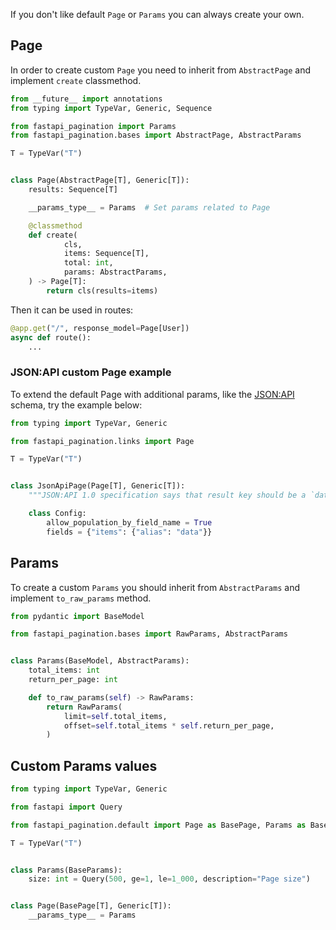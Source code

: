 If you don't like default `Page` or `Params` you can always create your own.

## Page

In order to create custom `Page` you need to inherit from
`AbstractPage` and implement `create` classmethod.

```python
from __future__ import annotations
from typing import TypeVar, Generic, Sequence

from fastapi_pagination import Params
from fastapi_pagination.bases import AbstractPage, AbstractParams

T = TypeVar("T")


class Page(AbstractPage[T], Generic[T]):
    results: Sequence[T]

    __params_type__ = Params  # Set params related to Page

    @classmethod
    def create(
            cls,
            items: Sequence[T],
            total: int,
            params: AbstractParams,
    ) -> Page[T]:
        return cls(results=items)
```

Then it can be used in routes:

```python
@app.get("/", response_model=Page[User])
async def route():
    ...
```

### JSON:API custom Page example

To extend the default Page with additional params, like the [JSON:API](https://jsonapi.org) 
schema, try the example below:

```python
from typing import TypeVar, Generic

from fastapi_pagination.links import Page

T = TypeVar("T")


class JsonApiPage(Page[T], Generic[T]):
    """JSON:API 1.0 specification says that result key should be a `data`."""

    class Config:
        allow_population_by_field_name = True
        fields = {"items": {"alias": "data"}}
```

## Params

To create a custom `Params` you should inherit from `AbstractParams` and implement
`to_raw_params` method.

```python
from pydantic import BaseModel

from fastapi_pagination.bases import RawParams, AbstractParams


class Params(BaseModel, AbstractParams):
    total_items: int
    return_per_page: int

    def to_raw_params(self) -> RawParams:
        return RawParams(
            limit=self.total_items,
            offset=self.total_items * self.return_per_page,
        )
```

## Custom Params values

```python
from typing import TypeVar, Generic

from fastapi import Query

from fastapi_pagination.default import Page as BasePage, Params as BaseParams

T = TypeVar("T")


class Params(BaseParams):
    size: int = Query(500, ge=1, le=1_000, description="Page size")


class Page(BasePage[T], Generic[T]):
    __params_type__ = Params
```
